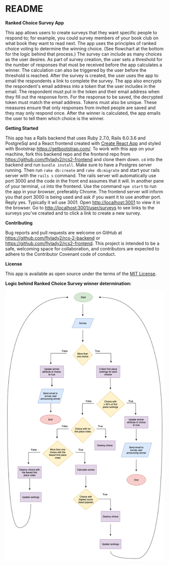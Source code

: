 # README


**Ranked Choice Survey App**

This app allows users to create surveys that they want specific people to respond to; for example, you could survey members of your book club on what book they want to read next.  The app uses the principles of ranked choice voting to determine the winning choice.  (See flowchart at the bottom for the logic behind that process.)  The survey can include as many choices as the user desires. As part of survey creation, the user sets a threshold for the number of responses that must be received before the app calculates a winner.  The calculation can also be triggered by the user before the threshold is reached.  After the survey is created, the user uses the app to email the respondents a link to complete the survey.  The app also encrypts the respondent's email address into a token that the user includes in the email.  The respondent must put in the token and their email address when they fill out the response form.  For the response to be saved, the decrypted token must match the email address.  Tokens must also be unique.  These measures ensure that only responses from invited people are saved and they may only respond once. After the winner is calculated, the app emails the user to tell them which choice is the winner.

**Getting Started**

This app has a Rails backend that uses Ruby 2.7.0, Rails 6.0.3.6 and PostgreSql and a React frontend created with [Create React App](https://github.com/facebook/create-react-app) and styled with Bootstrap https://getbootstrap.com/. To work with this app on your machine, fork this backend repo and the frontend repo from https://github.com/flylady2/rcs2-frontend and clone them down.  `cd` into the backend and run `bundle install`.  Make sure to have a Postgres server running. Then run `rake db:create` and `rake db:migrate` and start your rails server with the `rails s` command.  The rails server will automatically use port 3000 and the code in the front end assumes that it will.  In another pane of your terminal, `cd` into the frontend.  Use the command `npm start` to run the app in your browser, preferably Chrome.  The frontend server will inform you that port 3000 is being used and ask if you want it to use another port.  Reply yes.  Typically it wil use 3001.  Open [http://localhost:3001](http://localhost:3001) to view it in the browser.  Go to [http://localhost:3001/user/surveys](http://localhost:3001/user/surveys) to see links to the surveys you've created and to click a link to create a new survey.

**Contributing**

Bug reports and pull requests are welcome on GitHub at https://github.com/flylady2/rcs-2-backend or https://github.com/flylady2/rcs2-frontend. This project is intended to be a safe, welcoming space for collaboration, and contributors are expected to adhere to the Contributor Covenant code of conduct.

**License**

This app is available as open source under the terms of the [MIT License](https://opensource.org/licenses/MIT).

**Logic behind Ranked Choice Survey winner determination:**

![Flowchart](Flowchartv5.png)
